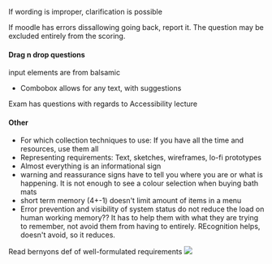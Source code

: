 If wording is improper, clarification is possible

If moodle has errors dissallowing going back, report it. The question may be excluded entirely from the scoring.

#### Drag n drop questions
input elements are from balsamic
- Combobox allows for any text, with suggestions

Exam has questions with regards to Accessibility lecture

#### Other
- For which collection techniques to use: If you have all the time and resources, use them all
- Representing requirements: Text, sketches, wireframes, lo-fi prototypes
- Almost everything is an informational sign
- warning and reassurance signs have to tell you where you are or what is happening. It is not enough to see a colour selection when buying bath mats
- short term memory (4+-1) doesn't limit amount of items in a menu
- Error prevention and visibility of system status do not reduce the load on human working memory?? It has to help them with what they are trying to remember, not avoid them from having to entirely. REcognition helps, doesn't avoid, so it reduces.

Read bernyons def of well-formulated requirements
![](Pasted%20image%2020240114130946.png)
